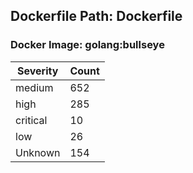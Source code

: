 ## Dockerfile Path: Dockerfile

### Docker Image: golang:bullseye
| Severity | Count |
|----------|-------|
| medium | 652 |
| high | 285 |
| critical | 10 |
| low | 26 |
| Unknown | 154 |